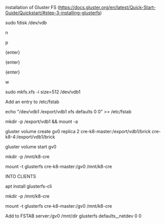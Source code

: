 installation of Gluster FS (https://docs.gluster.org/en/latest/Quick-Start-Guide/Quickstart/#step-3-installing-glusterfs)

 sudo fdisk /dev/vdb
 
 n
 
 p
 
 {enter}
 
 {enter}

 {enter}
 
 w

 
 sudo mkfs.xfs -i size=512 /dev/vdb1  

Add an entry to /etc/fstab

echo "/dev/vdb1 /export/vdb1 xfs defaults 0 0"  >> /etc/fstab

mkdir -p /export/vdb1 && mount -a

gluster volume create gv0 replica 2 cre-k8-master:/export/vdb1/brick cre-k8-4:/export/vdb1/brick

gluster volume start gv0

mkdir -p /mnt/k8-cre

mount -t glusterfs cre-k8-master:/gv0 /mnt/k8-cre

INTO CLIENTS 

apt install glusterfs-cli

mkdir -p /mnt/k8-cre

mount -t glusterfs cre-k8-master:/gv0 /mnt/k8-cre

Add to FSTAB
server:/gv0 /mnt/dir glusterfs defaults,_netdev 0 0








